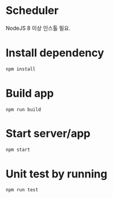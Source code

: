 # Scheduler

NodeJS 8 이상 인스톨 필요.

# Install dependency
```bash
npm install
```

# Build app
```
npm run build
```

# Start server/app
```bash
npm start
```

# Unit test by running
```bash
npm run test
```



